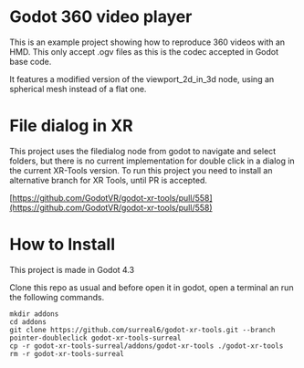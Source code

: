# Godot 360 video player

This is an example project showing how to reproduce 360 videos with an HMD. This only accept .ogv files as this is the codec accepted in Godot base code.

It features a modified version of the viewport_2d_in_3d node, using an spherical mesh instead of a flat one.

# File dialog in XR

This project uses the filedialog node from godot to navigate and select folders, but there is no current implementation for double click in a dialog in the current XR-Tools version. To run this project you need to install an alternative branch for XR Tools, until PR is accepted.

[https://github.com/GodotVR/godot-xr-tools/pull/558](https://github.com/GodotVR/godot-xr-tools/pull/558)

# How to Install

This project is made in Godot 4.3

Clone this repo as usual and before open it in godot, open a terminal an run the following commands.

    mkdir addons
    cd addons
    git clone https://github.com/surreal6/godot-xr-tools.git --branch pointer-doubleclick godot-xr-tools-surreal
    cp -r godot-xr-tools-surreal/addons/godot-xr-tools ./godot-xr-tools
    rm -r godot-xr-tools-surreal